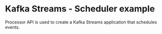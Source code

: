 # Kafka Streams - Scheduler example

Processor API is used to create a Kafka Streams application that schedules events.